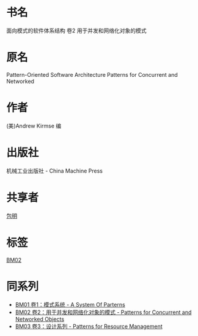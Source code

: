 # 书名 #
面向模式的软件体系结构 卷2 用于并发和网络化对象的模式

# 原名 #
Pattern-Oriented Software Architecture
Patterns for Concurrent and Networked

# 作者 #
(美)Andrew Kirmse 编

# 出版社 #
机械工业出版社 - China Machine Press

# 共享者 #
[包明](BM.md)

# 标签 #
[BM02](BM02.md)

# 同系列 #
  * [BM01 卷1：模式系统 - A System Of Parterns](BM01.md)
  * [BM02 卷2：用于并发和网络化对象的模式 - Patterns for Concurrent and Networked Objects](BM02.md)
  * [BM03 卷3：设计系列 - Patterns for Resource Management](BM03.md)